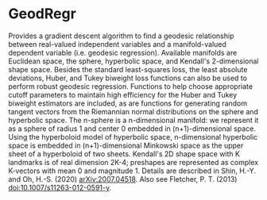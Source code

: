 # GeodRegr

Provides a gradient descent algorithm to find a geodesic relationship between real-valued independent variables and a manifold-valued dependent variable (i.e. geodesic regression). Available manifolds are Euclidean space, the sphere, hyperbolic space, and Kendall's 2-dimensional shape space. Besides the standard least-squares loss, the least absolute deviations, Huber, and Tukey biweight loss functions can also be used to perform robust geodesic regression. Functions to help choose appropriate cutoff parameters to maintain high efficiency for the Huber and Tukey biweight estimators are included, as are functions for generating random tangent vectors from the Riemannian normal distributions on the sphere and hyperbolic space. The n-sphere is a n-dimensional manifold: we represent it as a sphere of radius 1 and center 0 embedded in (n+1)-dimensional space. Using the hyperboloid model of hyperbolic space, n-dimensional hyperbolic space is embedded in (n+1)-dimensional Minkowski space as the upper sheet of a hyperboloid of two sheets. Kendall's 2D shape space with K landmarks is of real dimension 2K-4; preshapes are represented as complex K-vectors with mean 0 and magnitude 1. Details are described in Shin, H.-Y. and Oh, H.-S. (2020) <arXiv:2007.04518>. Also see Fletcher, P. T. (2013) <doi:10.1007/s11263-012-0591-y>.
